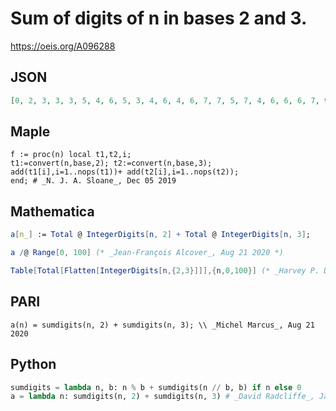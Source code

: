 # Sum of digits of n in bases 2 and 3\.
https://oeis.org/A096288
## JSON
```JSON
[0, 2, 3, 3, 3, 5, 4, 6, 5, 3, 4, 6, 4, 6, 7, 7, 5, 7, 4, 6, 6, 6, 7, 9, 6, 8, 9, 5, 5, 7, 6, 8, 5, 5, 6, 8, 4, 6, 7, 7, 6, 8, 7, 9, 9, 7, 8, 10, 6, 8, 9, 9, 9, 11, 6, 8, 7, 7, 8, 10, 8, 10, 11, 9, 5, 7, 6, 8, 8, 8, 9, 11, 6, 8, 9, 9, 9, 11, 10, 12, 10, 4, 5, 7, 5, 7, 8, 8, 7, 9, 6, 8, 8, 8, 9, 11, 6, 8, 9, 7]
```
## Maple
```Maple
f := proc(n) local t1,t2,i;
t1:=convert(n,base,2); t2:=convert(n,base,3);
add(t1[i],i=1..nops(t1))+ add(t2[i],i=1..nops(t2));
end; # _N. J. A. Sloane_, Dec 05 2019
```
## Mathematica
```Mathematica
a[n_] := Total @ IntegerDigits[n, 2] + Total @ IntegerDigits[n, 3];
```
```Mathematica
a /@ Range[0, 100] (* _Jean-François Alcover_, Aug 21 2020 *)
```
```Mathematica
Table[Total[Flatten[IntegerDigits[n,{2,3}]]],{n,0,100}] (* _Harvey P. Dale_, Jan 29 2021 *)
```
## PARI
```PARI
a(n) = sumdigits(n, 2) + sumdigits(n, 3); \\ _Michel Marcus_, Aug 21 2020
```
## Python
```Python
sumdigits = lambda n, b: n % b + sumdigits(n // b, b) if n else 0
a = lambda n: sumdigits(n, 2) + sumdigits(n, 3) # _David Radcliffe_, Jan 16 2024
```
